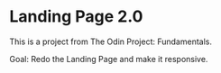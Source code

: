 # Landing Page 2.0

This is a project from The Odin Project: Fundamentals.

Goal: Redo the Landing Page and make it responsive.

